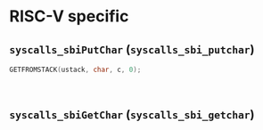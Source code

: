 # RISC-V specific

## `syscalls_sbiPutChar` (`syscalls_sbi_putchar`)

````C
GETFROMSTACK(ustack, char, c, 0);
````

<br>

## `syscalls_sbiGetChar` (`syscalls_sbi_getchar`)
